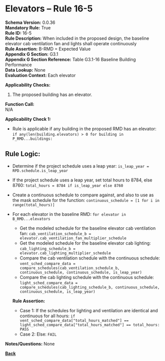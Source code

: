 # Elevators – Rule 16-5  
**Schema Version:** 0.0.36        
**Mandatory Rule:** True          
**Rule ID:** 16-5  
**Rule Description:** When included in the proposed design, the baseline elevator cab ventilation fan and lights shall operate continuously  
**Rule Assertion:** B-RMD = Expected Value                                           
**Appendix G Section:** G3.1  
**Appendix G Section Reference:** Table G3.1-16 Baseline Building Performance  
**Data Lookup:** None  
**Evaluation Context:** Each elevator  

**Applicability Checks:**  
  1. The proposed building has an elevator.  

**Function Call:**  
N/A

**Applicability Check 1:**
- Rule is applicable if any building in the proposed RMD has an elevator: `if any(len(building.elevators) > 0 for building in P_RMD...buildings:`

## Rule Logic:
- Determine if the project schedule uses a leap year: `is_leap_year = RPD.schedule.is_leap_year`
- If the project schedule uses a leap year, set total hours to 8784, else 8760: `total_hours = 8784 if is_leap_year else 8760`
- Create a continuous schedule to compare against, and also to use as the mask schedule for the function: `continuous_schedule = [1 for i in range(total_hours)]`
- For each elevator in the baseline RMD: `for elevator in B_RMD...elevators`
  - Get the modeled schedule for the baseline elevator cab ventilation fan: `cab_ventilation_schedule_b = elevator.cab_ventilation_fan_multiplier_schedule`
  - Get the modeled schedule for the baseline elevator cab lighting: `cab_lighting_schedule_b = elevator.cab_lighting_multiplier_schedule`
  - Compare the cab ventilation schedule with the continuous schedule: `vent_sched_compare_data = compare_schedules(cab_ventilation_schedule_b, continuous_schedule, continuous_schedule, is_leap_year)`
  - Compare the cab lighting schedule with the continuous schedule: `light_sched_compare_data = compare_schedules(cab_lighting_schedule_b, continuous_schedule, continuous_schedule, is_leap_year)`

  **Rule Assertion:**  
    - Case 1: If the schedules for lighting and ventilation are identical and continuous for all hours: `if vent_sched_compare_data["total_hours_matched"] == light_sched_compare_data["total_hours_matched"] == total_hours: PASS`
    - Case 2: Else: `FAIL`

**Notes/Questions:**
None

 **[Back](../_toc.md)**